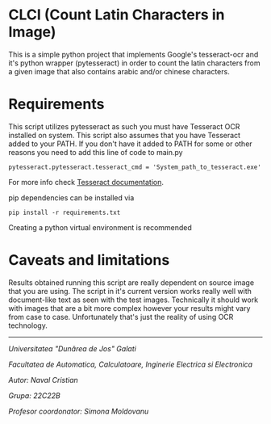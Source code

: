 # CLCI (Count Latin Characters in Image)

This is a simple python project that implements Google's tesseract-ocr and it's python wrapper (pytesseract) in order to count the latin characters from a given image that also contains arabic and/or chinese characters.

# Requirements

This script utilizes pytesseract as such you must have Tesseract OCR installed on system. This script also assumes that you have Tesseract added to your PATH.
If you don't have it added to PATH for some or other reasons you need to add this line of code to main.py

```pytesseract.pytesseract.tesseract_cmd = 'System_path_to_tesseract.exe'```

For more info check [Tesseract documentation](https://tesseract-ocr.github.io/tessdoc/Installation.html).

pip dependencies can be installed via

```pip install -r requirements.txt```

Creating a python virtual environment is recommended

# Caveats and limitations

Results obtained running this script are really dependent on source image that you are using. The script in it's current version works really well with document-like text as seen with the test images. Technically it should work with images that are a bit more complex however your results might vary from case to case. Unfortunately that's just the reality of using OCR technology.

---

_Universitatea "Dunărea de Jos" Galati_

_Facultatea de Automatica, Calculatoare, Inginerie Electrica si Electronica_

_Autor: Naval Cristian_

_Grupa: 22C22B_

_Profesor coordonator: Simona Moldovanu_
